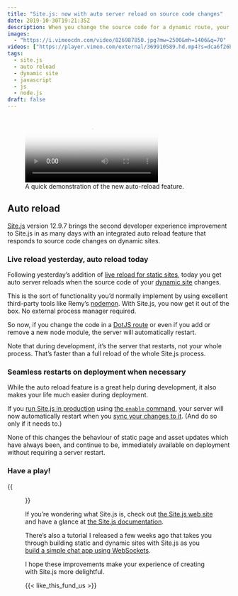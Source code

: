 ```yaml
---
title: "Site.js: now with auto server reload on source code changes"
date: 2019-10-30T19:21:35Z
description: When you change the source code for a dynamic route, your Site.js server automatically reloads.
images:
  - "https://i.vimeocdn.com/video/826987850.jpg?mw=2500&mh=1406&q=70"
videos: ["https://player.vimeo.com/external/369910589.hd.mp4?s=dca6f26bc0bf514e9cb92c3536257f3b2e3e85b0&profile_id=175"]
tags:
  - site.js
  - auto reload
  - dynamic site
  - javascript
  - js
  - node.js
draft: false
---
```


<figure>
  <video controls poster='https://i.vimeocdn.com/video/826987850.jpg?mw=2500&mh=1406&q=70'>
    <source src='https://player.vimeo.com/external/369910589.hd.mp4?s=dca6f26bc0bf514e9cb92c3536257f3b2e3e85b0&profile_id=175' type='video/mp4'>
    <source src='https://player.vimeo.com/external/369910589.m3u8?s=625550d5d3def50ea3084d7444b8666836de02d1' type='video/mp4'>
    <p>Sorry, your browser doesn't support embedded videos. But that doesn’t mean you can’t watch it! You can <a href='https://player.vimeo.com/external/369910589.hd.mp4?s=dca6f26bc0bf514e9cb92c3536257f3b2e3e85b0&profile_id=175&download=1'>download this video directly</a>, and watch it with your favourite video player.</p>
  </video>
  <figcaption>A quick demonstration of the new auto-reload feature.</figcaption>
</figure>

## Auto reload

[Site.js](https://sitejs.org) version 12.9.7 brings the second developer experience improvement to Site.js in as many days with an integrated auto reload feature that responds to source code changes on dynamic sites.

### Live reload yesterday, auto reload today

Following yesterday’s addition of [live reload for static sites](/2019/10/29/site.js-now-with-live-reload/), today you get auto server reloads when the source code of your [dynamic site](https://source.ind.ie/site.js/app/blob/master/README.md#dynamic-sites) changes.

This is the sort of functionality you’d normally implement by using excellent third-party tools like Remy’s [nodemon](https://nodemon.io/). With Site.js, you now get it out of the box. No external process manager required.

So now, if you change the code in a [DotJS route](https://source.ind.ie/site.js/app/blob/master/README.md#dotjs) or even if you add or remove a new node module, the server will automatically restart.

Note that during development, it’s the server that restarts, not your whole process. That’s faster than a full reload of the whole Site.js process.

### Seamless restarts on deployment when necessary

While the auto reload feature is a great help during development, it also makes your life much easier during deployment.

If you [run Site.js in production](https://source.ind.ie/site.js/app/blob/master/README.md#production) using [the `enable` command](https://source.ind.ie/site.js/app/blob/master/README.md#production), your server will now automatically restart when you [sync your changes to it](https://source.ind.ie/site.js/app/blob/master/README.md#deployment-live-and-one-time-sync). (And do so only if it needs to.)

None of this changes the behaviour of static page and asset updates which have always been, and continue to be, immediately available on deployment without requiring a server restart.

### Have a play!

{{<figure src="../../18/site.js-and-pi/site-js-chat-on-raspberry-pi-1.jpeg" alt="Screenshot of the Site.js basic chat example running on a Raspberry Pi 4B." caption="Yes, I’m going to keep mentioning the tutorial until you try it!">}}

If you’re wondering what Site.js is, check out [the Site.js web site](https//sitejs.org) and have a glance at [the Site.js documentation](https://source.ind.ie/site.js/app/blob/master/README.md).

There’s also a tutorial I released a few weeks ago that takes you through building static and dynamic sites with Site.js as you [build a simple chat app using WebSockets](https://ar.al/2019/10/11/build-a-simple-chat-app-with-site.js/).

I hope these improvements make your experience of creating with Site.js more delightful.

{{< like_this_fund_us >}}
